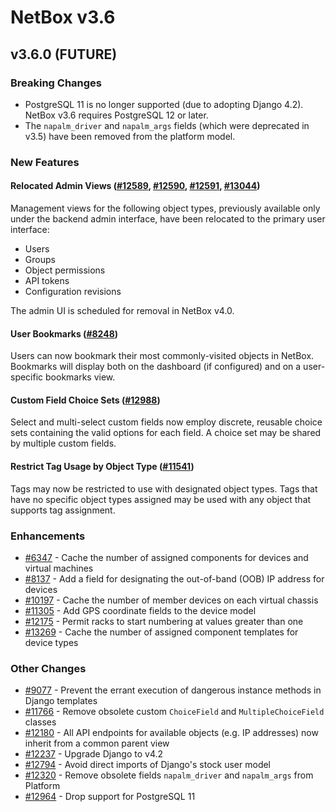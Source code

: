 # NetBox v3.6

## v3.6.0 (FUTURE)

### Breaking Changes

* PostgreSQL 11 is no longer supported (due to adopting Django 4.2). NetBox v3.6 requires PostgreSQL 12 or later.
* The `napalm_driver` and `napalm_args` fields (which were deprecated in v3.5) have been removed from the platform model.

### New Features

#### Relocated Admin Views ([#12589](https://github.com/netbox-community/netbox/issues/12589), [#12590](https://github.com/netbox-community/netbox/issues/12590), [#12591](https://github.com/netbox-community/netbox/issues/12591), [#13044](https://github.com/netbox-community/netbox/issues/13044))

Management views for the following object types, previously available only under the backend admin interface, have been relocated to the primary user interface:

* Users
* Groups
* Object permissions
* API tokens
* Configuration revisions

The admin UI is scheduled for removal in NetBox v4.0.

#### User Bookmarks ([#8248](https://github.com/netbox-community/netbox/issues/8248))

Users can now bookmark their most commonly-visited objects in NetBox. Bookmarks will display both on the dashboard (if configured) and on a user-specific bookmarks view.

#### Custom Field Choice Sets ([#12988](https://github.com/netbox-community/netbox/issues/12988))

Select and multi-select custom fields now employ discrete, reusable choice sets containing the valid options for each field. A choice set may be shared by multiple custom fields.

#### Restrict Tag Usage by Object Type ([#11541](https://github.com/netbox-community/netbox/issues/11541))

Tags may now be restricted to use with designated object types. Tags that have no specific object types assigned may be used with any object that supports tag assignment.

### Enhancements

* [#6347](https://github.com/netbox-community/netbox/issues/6347) - Cache the number of assigned components for devices and virtual machines
* [#8137](https://github.com/netbox-community/netbox/issues/8137) - Add a field for designating the out-of-band (OOB) IP address for devices
* [#10197](https://github.com/netbox-community/netbox/issues/10197) - Cache the number of member devices on each virtual chassis
* [#11305](https://github.com/netbox-community/netbox/issues/11305) - Add GPS coordinate fields to the device model
* [#12175](https://github.com/netbox-community/netbox/issues/12175) - Permit racks to start numbering at values greater than one
* [#13269](https://github.com/netbox-community/netbox/issues/13269) - Cache the number of assigned component templates for device types

### Other Changes

* [#9077](https://github.com/netbox-community/netbox/issues/9077) - Prevent the errant execution of dangerous instance methods in Django templates
* [#11766](https://github.com/netbox-community/netbox/issues/11766) - Remove obsolete custom `ChoiceField` and `MultipleChoiceField` classes
* [#12180](https://github.com/netbox-community/netbox/issues/12180) - All API endpoints for available objects (e.g. IP addresses) now inherit from a common parent view
* [#12237](https://github.com/netbox-community/netbox/issues/12237) - Upgrade Django to v4.2
* [#12794](https://github.com/netbox-community/netbox/issues/12794) - Avoid direct imports of Django's stock user model
* [#12320](https://github.com/netbox-community/netbox/issues/12320) - Remove obsolete fields `napalm_driver` and `napalm_args` from Platform
* [#12964](https://github.com/netbox-community/netbox/issues/12964) - Drop support for PostgreSQL 11
